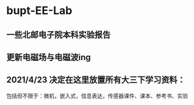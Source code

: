 # bupt-EE-Lab
## 一些北邮电子院本科实验报告
## 更新电磁场与电磁波ing
## 2021/4/23 决定在这里放置所有大三下学习资料：
包括但不限于：微机，嵌入式，信息表达，传感器课件、课本、参考书、实验